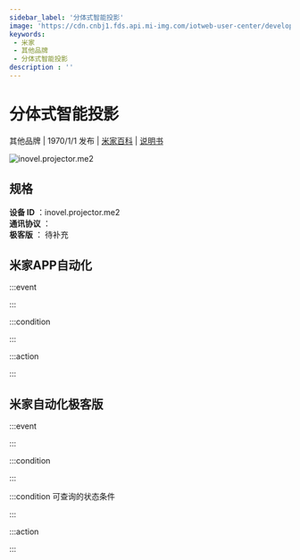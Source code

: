 ```yaml
---
sidebar_label: '分体式智能投影'
image: 'https://cdn.cnbj1.fds.api.mi-img.com/iotweb-user-center/developer_1678870889724GgnhcDQB.png?GalaxyAccessKeyId=AKVGLQWBOVIRQ3XLEW&Expires=9223372036854775807&Signature=hEagLc9rAYxBP8Nbu+JtjUcQwY8='
keywords: 
 - 米家
 - 其他品牌
 - 分体式智能投影
description : ''
---
```

# 分体式智能投影

其他品牌 | 1970/1/1 发布 | [米家百科](https://home.mi.com/webapp/content/baike/product/index.html?model=inovel.projector.me2) | [说明书](https://home.mi.com/views/introduction.html?model=inovel.projector.me2&region=cn)

![inovel.projector.me2](https://cdn.cnbj1.fds.api.mi-img.com/iotweb-user-center/developer_1678870889724GgnhcDQB.png?GalaxyAccessKeyId=AKVGLQWBOVIRQ3XLEW&Expires=9223372036854775807&Signature=hEagLc9rAYxBP8Nbu+JtjUcQwY8=)

## 规格  
> 
**设备 ID** ：inovel.projector.me2  
**通讯协议** ：  
**极客版**  ： 待补充 


## 米家APP自动化  

:::event  

:::

:::condition  

:::

:::action   

:::

## 米家自动化极客版  

:::event  

:::

:::condition  

:::

:::condition 可查询的状态条件  

:::

:::action  

:::

        
